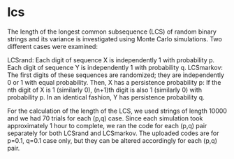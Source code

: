 # lcs
The length of the longest common subsequence (LCS) of random binary strings and its variance is investigated using Monte Carlo simulations. Two different cases were examined:

LCSrand: Each digit of sequence X is independently 1 with probability p. Each digit of sequence Y is independently 1 with probability q.
LCSmarkov: The first digits of these sequences are randomized; they are independently 0 or 1 with equal probability. Then, X has a persistence probability p: If the nth digit of X is 1 (similarly 0), (n+1)th digit is also 1 (similarly 0) with probability p. In an identical fashion, Y has persistence probability q.

For the calculation of the length of the LCS, we used strings of length 10000 and we had 70 trials for each (p,q) case. Since each simulation took approximately 1 hour to complete, we ran the code for each (p,q) pair separately for both LCSrand and LCSmarkov. The uploaded codes are for p=0.1, q=0.1 case only, but they can be altered accordingly for each (p,q) pair.
